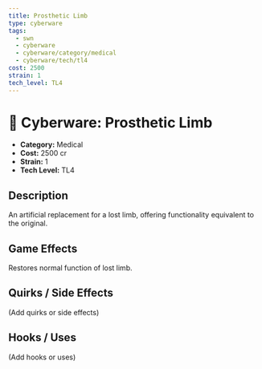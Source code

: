 ```yaml
---
title: Prosthetic Limb
type: cyberware
tags:
  - swn
  - cyberware
  - cyberware/category/medical
  - cyberware/tech/tl4
cost: 2500
strain: 1
tech_level: TL4
---
```


# 🤖 Cyberware: Prosthetic Limb

- **Category:** Medical
- **Cost:** 2500 cr
- **Strain:** 1
- **Tech Level:** TL4

## Description
An artificial replacement for a lost limb, offering functionality equivalent to the original.

## Game Effects
Restores normal function of lost limb.

## Quirks / Side Effects

(Add quirks or side effects)

## Hooks / Uses

(Add hooks or uses)
